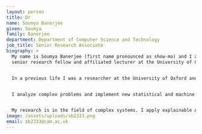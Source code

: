 ```yaml
---
layout: person
title: Dr
name: Soumya Banerjee
given: Soumya
family: Banerjee
department: Department of Computer Science and Technology
job_title: Senior Research Associate
biography: >
  My name is Soumya Banerjee (first name pronounced as show-mo) and I am a
  senior research fellow and affiliated lecturer at the University of Cambridge.


  In a previous life I was a researcher at the University of Oxford and Harvard University and have had the great fortune of working in India, USA, Australia and Germany.


  I analyze complex problems and implement new statistical and machine learning techniques for deriving insights from large amounts of data.


  My research is in the field of complex systems. I apply explainable Artificial Intelligence (xAI) and mathematical modelling to understand complex systems. I also apply machine learning to the field of healthcare.
image: /assets/uploads/sb2333.png
email: sb2333@cam.ac.uk
---
```

